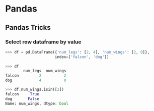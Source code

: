 # Pandas

## Pandas Tricks

### Select row dataframe by value

```python
>>> df = pd.DataFrame({'num_legs': [2, 4], 'num_wings': [2, 0]},
                      index=['falcon', 'dog'])
                  
>>> df
        num_legs  num_wings
falcon         2          2
dog            4          0

```

```python
>>> df.num_wings.isin([2])
falcon     True
dog       False
Name: num_wings, dtype: bool
```
